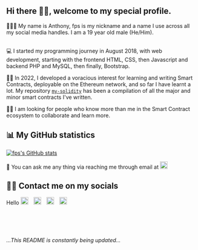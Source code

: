 ## Hi there 👋🏾, welcome to my special profile.

<!--
**fps8k/fps8k** is a ✨ _special_ ✨ repository because its `README.md` (this file) appears on your GitHub profile.

Here are some ideas to get you started:

- 🔭 I’m currently working on ...
- 🌱 I’m currently learning ...
- 👯 I’m looking to collaborate on ...
- 🤔 I’m looking for help with ...
- 💬 Ask me about ...
- 📫 How to reach me: ...
- 😄 Pronouns: ...
- ⚡ Fun fact: ...
-->

👨🏾‍🦱 My name is Anthony, fps is my nickname and a name I use across all my social media handles. I am a 19 year old male (He/Him). <br/><br/>

💻 I started my programming journey in August 2018, with web development, starting with the frontend HTML, CSS, then Javascript and backend PHP and MySQL, then finally, Bootstrap.

🧠📝 In 2022, I developed a voracious interest for learning and writing Smart Contracts, deployable on the Ethereum network, and so far I have learnt a lot. My repository <a target='_blank' href='https://github.com/fps8k/my-solidity'>`my-solidity`</a> has been a compilation of all the major and minor smart contracts I've written.

👼🏾 I am looking for people who know more than me in the Smart Contract ecosystem to collaborate and learn more.

## 📊 My GitHub statistics
[![fps's GitHub stats](https://github-readme-stats.vercel.app/api?username=fps8k)](https://github.com/anuraghazra/github-readme-stats)


🦜 You can ask me any thing via reaching me through email at <a href="mailto: anthony.nnaemeka.umeh@gmail.com"><img src="https://simpleicons.org/icons/gmail.svg" width="20px" height="20px" color="#EA4335"/></a>

## 🤳🏾 Contact me on my socials

<span bgcolor="#ffffff">Hello</span>
<a href="https://facebook.com/fps8k"><img src="https://simpleicons.org/icons/facebook.svg" width="20px" height="20px" fill="#1877F2"/></a>
<a href="https://twitter.com/fps8k"><img src="https://simpleicons.org/icons/twitter.svg" width="20px" height="20px" color="#1DA1F2" style="margin-left: 10px;"/></a>
<a href="https://instagram.com/fps8k"><img src="https://simpleicons.org/icons/instagram.svg" width="20px" height="20px" color="#E4405F" style="margin-left: 10px;"/></a>
<a href="https://reddit.com/u/fps16k"><img src="https://simpleicons.org/icons/reddit.svg" width="20px" height="20px" color="#FF4500" style="margin-left: 10px;"/></a>




<br/><br/><br/><br/>
_...This README is constantly being updated..._
